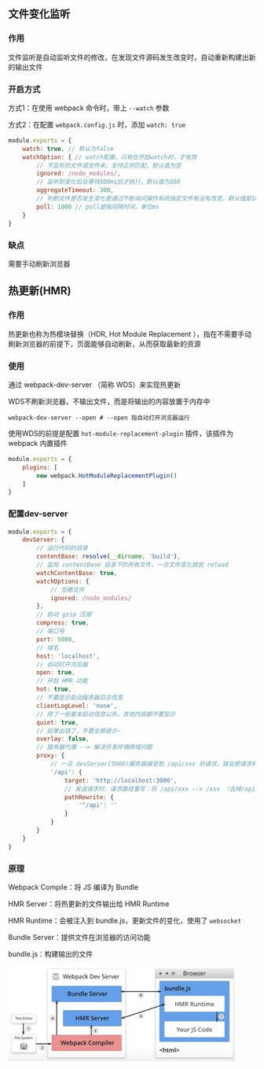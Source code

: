 ## 文件变化监听

### 作用

文件监听是自动监听文件的修改，在发现文件源码发生改变时，自动重新构建出新的输出文件

### 开启方式

方式1：在使用 webpack 命令时，带上 `--watch` 参数

方式2：在配置 `webpack.config.js` 时，添加 `watch: true`

```js
module.exports = {
    watch: true, // 默认为false
    watchOption: { // watch配置，只有在开启watch时，才有效
        // 不监听的文件或文件夹，支持正则匹配，默认值为空
        ignored: /node_modules/,
        // 监听到变化后会等待300ms后才执行，默认值为300
        aggregateTimeout: 300,
        // 判断文件是否发生变化是通过不断询问操作系统指定文件有没有改变，默认值是1000，即1秒1次
        poll: 1000 // poll是指间隔时间，单位ms
    }
}
```

### 缺点

需要手动刷新浏览器



## 热更新(HMR)

### 作用

热更新也称为热模块替换（HDR, Hot Module Replacement ），指在不需要手动刷新浏览器的前提下，页面能够自动刷新，从而获取最新的资源

### 使用

通过 webpack-dev-server （简称 WDS）来实现热更新

WDS不刷新浏览器，不输出文件，而是将输出的内容放置于内存中

```shell
webpack-dev-server --open # --open 指自动打开浏览器运行
```

使用WDS的前提是配置  `hot-module-replacement-plugin` 插件，该插件为 webpack 内置插件

```js
module.exports = {
    plugins: [
        new webpack.HotModuleReplacementPlugin()
    ]
}
```

### 配置dev-server

```js
module.exports = {
    devServer: { 
        // 运行代码的目录 
        contentBase: resolve(__dirname, 'build'), 
        // 监视 contentBase 目录下的所有文件，一旦文件变化就会 reload 
        watchContentBase: true, 
        watchOptions: { 
            // 忽略文件 
            ignored: /node_modules/ 
        },
        // 启动 gzip 压缩 
        compress: true, 
        // 端口号 
        port: 5000, 
        // 域名 
        host: 'localhost', 
        // 自动打开浏览器 
        open: true, 
        // 开启 HMR 功能 
        hot: true, 
        // 不要显示启动服务器日志信息 
        clientLogLevel: 'none', 
        // 除了一些基本启动信息以外，其他内容都不要显示 
        quiet: true, 
        // 如果出错了，不要全屏提示~ 
        overlay: false, 
        // 服务器代理 --> 解决开发环境跨域问题 
        proxy: { 
            // 一旦 devServer(5000)服务器接受到 /api/xxx 的请求，就会把请求转发到另外一个服务器 (3000)
            '/api': { 
                target: 'http://localhost:3000', 
                // 发送请求时，请求路径重写：将 /api/xxx --> /xxx （去掉/api） 
                pathRewrite: { 
                    '^/api': '' 
                } 
            } 
        } 
    }
}
```

### 原理

Webpack Compile：将 JS 编译为 Bundle

HMR Server：将热更新的文件输出给 HMR Runtime

HMR Runtime：会被注入到 bundle.js，更新文件的变化，使用了 `websocket`

Bundle Server：提供文件在浏览器的访问功能

bundle.js：构建输出的文件

![](./images/image-20210116172822032.png)

